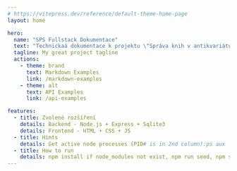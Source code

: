```yaml
---
# https://vitepress.dev/reference/default-theme-home-page
layout: home

hero:
  name: "SPS Fullstack Dokumentace"
  text: "Technickaá dokumentace k projektu \"Správa knih v antikvariátu\""
  tagline: My great project tagline
  actions:
    - theme: brand
      text: Markdown Examples
      link: /markdown-examples
    - theme: alt
      text: API Examples
      link: /api-examples

features:
  - title: Zvolené rozšíření
    details: Backend - Node.js + Express + Sqlite3 
    details: Frontend - HTML + CSS + JS
  - title: Hints
    details: Get active node processes (PID# is in 2nd column):ps aux | grep node, stop unwanted process by PID:kill -9 <PID#>
  - title: How to run
    details: npm install if node_modules not exist, npm run seed, npm start, ctrl + c to end process
---
```


